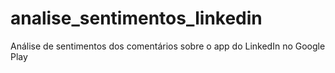# analise_sentimentos_linkedin
Análise de sentimentos dos comentários sobre o app do LinkedIn no Google Play

